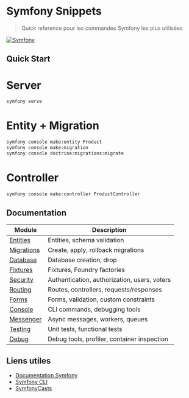 # Symfony Snippets

> Quick reference pour les commandes Symfony les plus utilisées

[![Symfony](https://img.shields.io/badge/Symfony-7.x-black)](https://symfony.com/)

## Quick Start

# Server
```bash
symfony serve
```

# Entity + Migration
```bash
symfony console make:entity Product
symfony console make:migration
symfony console doctrine:migrations:migrate
```
# Controller
```bash
symfony console make:controller ProductController
```

## Documentation

| Module | Description |
|--------|-------------|
| [Entities](snippets/entities.md) | Entities, schema validation |
| [Migrations](snippets/migrations.md) | Create, apply, rollback migrations |
| [Database](snippets/database.md) | Database creation, drop |
| [Fixtures](snippets/fixtures.md) | Fixtures, Foundry factories |
| [Security](snippets/security.md) | Authentication, authorization, users, voters |
| [Routing](snippets/routing.md) | Routes, controllers, requests/responses |
| [Forms](snippets/forms.md) | Forms, validation, custom constraints |
| [Console](snippets/console.md) | CLI commands, debugging tools |
| [Messenger](snippets/messenger.md) | Async messages, workers, queues |
| [Testing](snippets/testing.md) | Unit tests, functional tests |
| [Debug](snippets/debug.md) | Debug tools, profiler, container inspection |

## Liens utiles

- [Documentation Symfony](https://symfony.com/doc/current/index.html)
- [Symfony CLI](https://symfony.com/download)
- [SymfonyCasts](https://symfonycasts.com/)
